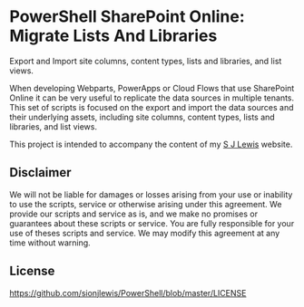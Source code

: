 # PowerShell SharePoint Online: Migrate Lists And Libraries

Export and Import site columns, content types, lists and libraries, and list views.

When developing Webparts, PowerApps or Cloud Flows that use SharePoint Online it can be very useful to replicate the data sources in multiple tenants. This set of scripts is focused on the export and import the data sources and their underlying assets, including  site columns, content types, lists and libraries, and list views.

This project is intended to accompany the content of my [S J Lewis](https://www.sjlewis.com) website.

## Disclaimer

We will not be liable for damages or losses arising from your use or inability to use the scripts, service or otherwise arising under this agreement. We provide our scripts and service as is, and we make no promises or guarantees about these scripts or service. You are fully responsible for your use of theses scripts and service. We may modify this agreement at any time without warning.

## License

https://github.com/sionjlewis/PowerShell/blob/master/LICENSE
